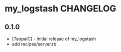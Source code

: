my_logstash CHANGELOG
=====================

0.1.0
-----
- [TaopaiC] - Initial release of my_logstash
- add recipes/server.rb
